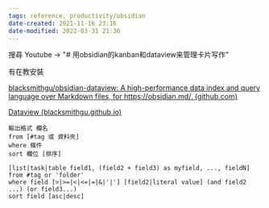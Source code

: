 ```yaml
---
tags: reference, productivity/obsidian 
date-created: 2021-11-16 23:16
date-modified: 2022-03-31 21:36
---
```


搜尋 Youtube → "# 用obsidian的kanban和dataview来管理卡片写作"

有在教安裝

[blacksmithgu/obsidian-dataview: A high-performance data index and query language over Markdown files, for https://obsidian.md/. (github.com)](https://github.com/blacksmithgu/obsidian-dataview)

[Dataview (blacksmithgu.github.io)](https://blacksmithgu.github.io/obsidian-dataview/)

```
輸出格式 欄名
from [#tag 或 資料夾]
where 條件
sort 欄位 [排序]
```

```
[list|task|table field1, (field2 + field3) as myfield, ..., fieldN]
from #tag or 'folder'
where field [>|>=|<|<=|=|&|'|'] [field2|literal value] (and field2 ...) (or field3...)
sort field [asc|desc]
```